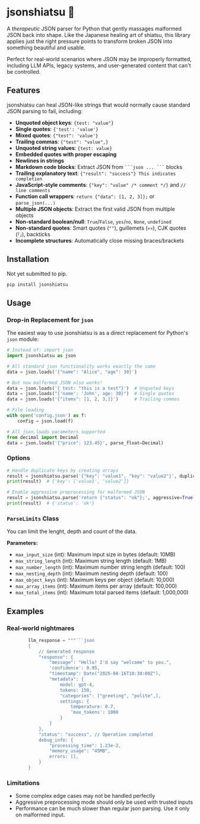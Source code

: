 # jsonshiatsu 🤲

A *therapeutic* JSON parser for Python that gently massages malformed JSON back into shape. Like the Japanese healing art of shiatsu, this library applies just the right pressure points to transform broken JSON into something beautiful and usable.

Perfect for real-world scenarios where JSON may be improperly formatted, including LLM APIs, legacy systems, and user-generated content that can't be controlled.

## Features

jsonshiatsu can heal JSON-like strings that would normally cause standard JSON parsing to fail, including:

- **Unquoted object keys**: `{test: "value"}`
- **Single quotes**: `{'test': 'value'}`
- **Mixed quotes**: `{"test": 'value'}`
- **Trailing commas**: `{"test": "value",}`
- **Unquoted string values**: `{test: value}`
- **Embedded quotes with proper escaping**
- **Newlines in strings**
- **Markdown code blocks**: Extract JSON from ` ```json ... ``` ` blocks
- **Trailing explanatory text**: `{"result": "success"} This indicates completion`
- **JavaScript-style comments**: `{"key": "value" /* comment */}` and `// line comments`
- **Function call wrappers**: `return {"data": [1, 2, 3]};` or `parse_json(...)`
- **Multiple JSON objects**: Extract the first valid JSON from multiple objects
- **Non-standard boolean/null**: `True`/`False`, `yes`/`no`, `None`, `undefined`
- **Non-standard quotes**: Smart quotes (`""`), guillemets (`«»`), CJK quotes (`「」`), backticks
- **Incomplete structures**: Automatically close missing braces/brackets

## Installation

Not yet submitted to pip.

```bash
pip install jsonshiatsu
```

## Usage

### Drop-in Replacement for `json`

The easiest way to use jsonshiatsu is as a direct replacement for Python's `json` module:

```python
# Instead of: import json
import jsonshiatsu as json

# All standard json functionality works exactly the same
data = json.loads('{"name": "Alice", "age": 30}')

# But now malformed JSON also works!
data = json.loads('{ test: "this is a test"}')  # Unquoted keys
data = json.loads("{'name': 'John', age: 30}")  # Single quotes  
data = json.loads('{"items": [1, 2, 3,]}')      # Trailing commas

# File loading
with open('config.json') as f:
    config = json.load(f)

# All json.loads parameters supported
from decimal import Decimal
data = json.loads('{"price": 123.45}', parse_float=Decimal)
```

### Options

```python
# Handle duplicate keys by creating arrays
result = jsonshiatsu.parse('{"key": "value1", "key": "value2"}', duplicate_keys=True)
print(result)  # {'key': ['value1', 'value2']}

# Enable aggressive preprocessing for malformed JSON
result = jsonshiatsu.parse('return {"status": "ok"};', aggressive=True)
print(result)  # {'status': 'ok'}
```

### `ParseLimits` Class

You can limit the lenght, depth and count of the data.

**Parameters:**
- `max_input_size` (int): Maximum input size in bytes (default: 10MB)
- `max_string_length` (int): Maximum string length (default: 1MB)
- `max_number_length` (int): Maximum number string length (default: 100)
- `max_nesting_depth` (int): Maximum nesting depth (default: 100)
- `max_object_keys` (int): Maximum keys per object (default: 10,000)
- `max_array_items` (int): Maximum items per array (default: 100,000)
- `max_total_items` (int): Maximum total parsed items (default: 1,000,000)

## Examples

### Real-world nightmares

```python
        llm_response = """```json
        {
            // Generated response
            "response": {
                "message": "Hello! I'd say "welcome" to you.",
                'confidence': 0.95,
                "timestamp": Date("2025-08-16T10:30:00Z"),
                "metadata": {
                    model: gpt-4,
                    tokens: 150,
                    "categories": ["greeting", "polite",],
                    settings: {
                        temperature: 0.7,
                        'max_tokens': 1000
                    }
                }
            },
            "status": "success", // Operation completed
            debug_info: {
                "processing_time": 1.23e-2,
                "memory_usage": "45MB",
                errors: [],
            }
        }

```

### Limitations

- Some complex edge cases may not be handled perfectly
- Aggressive preprocessing mode should only be used with trusted inputs
- Performance can be much slower than regular json parsing. Use it only on malformed input.

